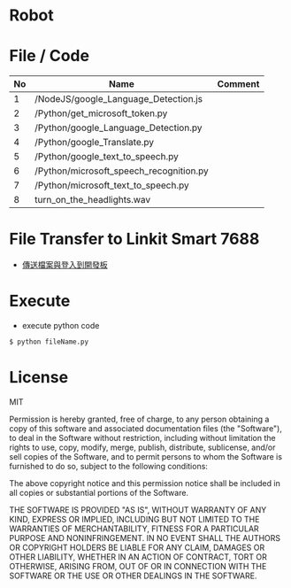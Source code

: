 # Robot

File / Code
==============

|No | Name  | Comment  | 
|---|---|---|
|  1 |  /NodeJS/google_Language_Detection.js |  |
|  2 |  /Python/get_microsoft_token.py |  |
|  3 |  /Python/google_Language_Detection.py |  |
|  4 |  /Python/google_Translate.py |  |
|  5 |  /Python/google_text_to_speech.py |  |
|  6 |  /Python/microsoft_speech_recognition.py |  |
|  7 |  /Python/microsoft_text_to_speech.py |  |
|  8 |  turn_on_the_headlights.wav |  |

File Transfer to Linkit Smart 7688
==============
* [傳送檔案與登入到開發板](http://oranwind.org/-linkit/)

Execute
==============

- execute python code
```bash
$ python fileName.py
```


License
==============

MIT

Permission is hereby granted, free of charge, to any person obtaining a copy of this software and associated documentation files (the "Software"), to deal in the Software without restriction, including without limitation the rights to use, copy, modify, merge, publish, distribute, sublicense, and/or sell copies of the Software, and to permit persons to whom the Software is furnished to do so, subject to the following conditions:

The above copyright notice and this permission notice shall be included in all copies or substantial portions of the Software.

THE SOFTWARE IS PROVIDED "AS IS", WITHOUT WARRANTY OF ANY KIND, EXPRESS OR IMPLIED, INCLUDING BUT NOT LIMITED TO THE WARRANTIES OF MERCHANTABILITY, FITNESS FOR A PARTICULAR PURPOSE AND NONINFRINGEMENT. IN NO EVENT SHALL THE AUTHORS OR COPYRIGHT HOLDERS BE LIABLE FOR ANY CLAIM, DAMAGES OR OTHER LIABILITY, WHETHER IN AN ACTION OF CONTRACT, TORT OR OTHERWISE, ARISING FROM, OUT OF OR IN CONNECTION WITH THE SOFTWARE OR THE USE OR OTHER DEALINGS IN THE SOFTWARE.
